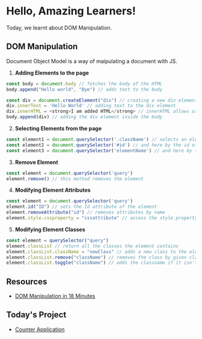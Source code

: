 # Hello, Amazing Learners!

Today, we learnt about DOM Manipulation.

## DOM Manipulation

Document Object Model is a way of maipulating a document with JS.

1. **Adding Elements to the page**

```javascript
const body = document.body // fetches the body of the HTML
body.append("Hello world", "Bye") // adds text to the body

const div = document.createElement("div") // creating a new div element
div.innerText = 'Hello World' // adding text to the div element
div.innerHTML = <strong>I am added HTML</strong> // innerHTML allows us to add HTML elements
body.append(div) // adding the div element inside the body 
```

2. **Selecting Elements from the page**

```javascript
const element1 = document.querySelector('.className') // selects an element by a query, here classname
const element2 = document.querySelector('#id') // and here by the id of the element
const element3 = document.querySelector('elementName') // and here by the element name
```

3. **Remove Element**

```javascript
const element = document.querySelector('query')
element.remove() // this method removes the element
```

4. **Modifying Element Attributes**

```javascript
const element = document.querySelector('query')
element.id("ID") // sets the Id attribute of the element
element.removeAttribute("id") // removes attributes by name
element.style.cssproperty = "cssattribute" // access the style property and modify
```

5. **Modifying Element Classes**

```javascript
const element = querySelector("query")
element.classList // return all the classes the element contains
element.classList.className = "newClass" // adds a new class to the element
element.classList.remove("className") // removes the class by given classname
element.classList.toggle("className") // adds the classname if it isn't present, removes if present

```

## Resources
- [DOM Manipulation in 18 Minutes](https://www.youtube.com/watch?v=y17RuWkWdn8)

## Today's Project

- [Counter Application]()
